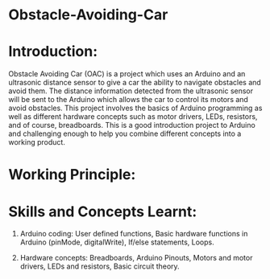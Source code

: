 # Obstacle-Avoiding-Car



# Introduction:

Obstacle Avoiding Car (OAC) is a project which uses an Arduino and an ultrasonic distance sensor to give a car the ability to navigate obstacles and avoid them. The distance information detected from the ultrasonic sensor will be sent to the Arduino which allows the car to control its motors and avoid obstacles. This project involves the basics of Arduino programming as well as different hardware concepts such as motor drivers, LEDs, resistors, and of course, breadboards. This is a good introduction project to Arduino and challenging enough to help you combine different concepts into a working product.


# Working Principle:





# Skills and Concepts Learnt:
1. Arduino coding: User defined functions, Basic hardware functions in Arduino (pinMode, digitalWrite), If/else statements, Loops.

2. Hardware concepts: Breadboards, Arduino Pinouts, Motors and motor drivers, LEDs and resistors, Basic circuit theory.